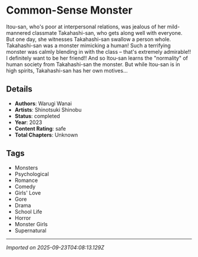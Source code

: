 # Common-Sense Monster

Itou-san, who's poor at interpersonal relations, was jealous of her mild-mannered classmate Takahashi-san, who gets along well with everyone. But one day, she witnesses Takahashi-san swallow a person whole. Takahashi-san was a monster mimicking a human! Such a terrifying monster was calmly blending in with the class – that's extremely admirable!! I definitely want to be her friend!! And so Itou-san learns the "normality" of human society from Takahashi-san the monster. But while Itou-san is in high spirits, Takahashi-san has her own motives...

## Details
- **Authors**: Warugi Wanai
- **Artists**: Shinotsuki Shinobu
- **Status**: completed
- **Year**: 2023
- **Content Rating**: safe
- **Total Chapters**: Unknown

## Tags
- Monsters
- Psychological
- Romance
- Comedy
- Girls' Love
- Gore
- Drama
- School Life
- Horror
- Monster Girls
- Supernatural

---
*Imported on 2025-09-23T04:08:13.129Z*
